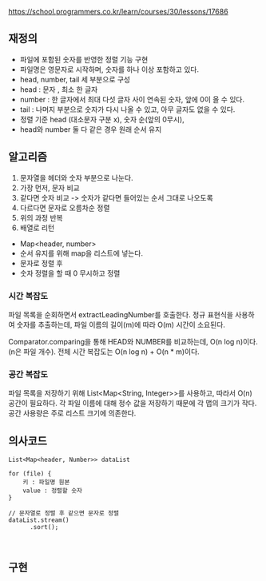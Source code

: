 https://school.programmers.co.kr/learn/courses/30/lessons/17686


## 재정의
- 파일에 포함된 숫자를 반영한 정렬 기능 구현
- 파일명은 영문자로 시작하며, 숫자를 하나 이상 포함하고 있다.
- head, number, tail 세 부분으로 구성
- head : 문자 , 최소 한 글자
- number : 한 글자에서 최대 다섯 글자 사이 연속된 숫자, 앞에 0이 올 수 있다.
- tail : 나머지 부분으로 숫자가 다시 나올 수 있고, 아무 글자도 없을 수 있다.
- 정렬 기준 head (대소문자 구분 x), 숫자 순(앞의 0무시),
- head와 number 둘 다 같은 경우 원래 순서 유지




## 알고리즘
1. 문자열을 헤더와 숫자 부분으로 나눈다.
2. 가장 먼저, 문자 비교
3. 같다면 숫자 비교 -> 숫자가 같다면 들어있는 순서 그대로 나오도록
4. 다르다면 문자로 오름차순 정렬
5. 위의 과정 반복
6. 배열로 리턴

- Map<header, number>
- 순서 유지를 위해 map을 리스트에 넣는다.
- 문자로 정렬 후
- 숫자 정렬을 할 때 0 무시하고 정렬

### 시간 복잡도
파일 목록을 순회하면서 extractLeadingNumber를 호출한다. 정규 표현식을 사용하여 숫자를 추출하는데, 파일 이름의 길이(m)에 따라 O(m) 시간이 소요된다.  

Comparator.comparing을 통해 HEAD와 NUMBER를 비교하는데, O(n log n)이다. (n은 파일 개수).
전체 시간 복잡도는 O(n log n) + O(n * m)이다.  

### 공간 복잡도
파일 목록을 저장하기 위해 List<Map<String, Integer>>를 사용하고, 따라서 O(n) 공간이 필요하다. 각 파일 이름에 대해 정수 값을 저장하기 때문에 각 맵의 크기가 작다. 
공간 사용량은 주로 리스트 크기에 의존한다.


## 의사코드
```
List<Map<header, Number>> dataList

for (file) {
    키 : 파일명 원본
    value : 정렬할 숫자
}

// 문자열로 정렬 후 같으면 문자로 정렬
dataList.stream()
      .sort();

 

```



## 구현
